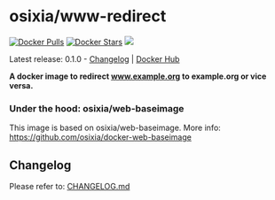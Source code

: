 # osixia/www-redirect

[![Docker Pulls](https://img.shields.io/docker/pulls/osixia/www-redirect.svg)][hub]
[![Docker Stars](https://img.shields.io/docker/stars/osixia/www-redirect.svg)][hub]
[![](https://images.microbadger.com/badges/image/osixia/www-redirect.svg)](http://microbadger.com/images/osixia/www-redirect "Get your own image badge on microbadger.com")

[hub]: https://hub.docker.com/r/osixia/www-redirect/

Latest release: 0.1.0 - [Changelog](CHANGELOG.md) | [Docker Hub](https://hub.docker.com/r/osixia/www-redirect/) 

**A docker image to redirect www.example.org to example.org or vice versa.**

### Under the hood: osixia/web-baseimage

This image is based on osixia/web-baseimage.
More info: https://github.com/osixia/docker-web-baseimage

## Changelog

Please refer to: [CHANGELOG.md](CHANGELOG.md)
